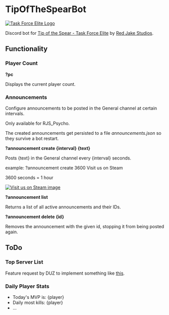 # TipOfTheSpearBot

[![Task Force Elite Logo](https://content.invisioncic.com/f299184/monthly_2020_05/Logo_Force_TSTFE.png.ce5720e9c45f10b2776bd2e38d5e7e36.png)](https://www.taskforceelite.com/)

Discord bot for [Tip of the Spear - Task Force Elite](https://www.taskforceelite.com/) by [Red Jake Studios](https://redjake.com/).

## Functionality

### Player Count
**?pc**

Displays the current player count.

### Announcements

Configure announcements to be posted in the General channel at certain intervals.

Only available for RJS_Psycho.

The created announcements get persisted to a file *announcements.json* so they survive a bot restart.

**?announcement create {interval} {text}**

Posts {text} in the General channel every {interval} seconds.

example: ?announcement create 3600 Visit us on Steam

3600 seconds = 1 hour

[![Visit us on Steam image](https://i.imgur.com/znrU5KW.png)](https://store.steampowered.com/app/1148810/Tip_of_the_Spear_Task_Force_Elite/)

**?announcement list**

Returns a list of all active announcements and their IDs.

**?announcement delete {id}**

Removes the announcement with the given id, stopping it from being posted again.

## ToDo

### Top Server List

Feature request by DUZ to implement something like [this](https://prnt.sc/sw3570).

### Daily Player Stats

* Today's MVP is: {player}
* Daily most kills: {player}
* ...
